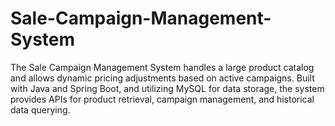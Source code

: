 # Sale-Campaign-Management-System
The Sale Campaign Management System handles a large product catalog and allows dynamic pricing adjustments based on active campaigns. Built with Java and Spring Boot, and utilizing MySQL for data storage, the system provides APIs for product retrieval, campaign management, and historical data querying.

